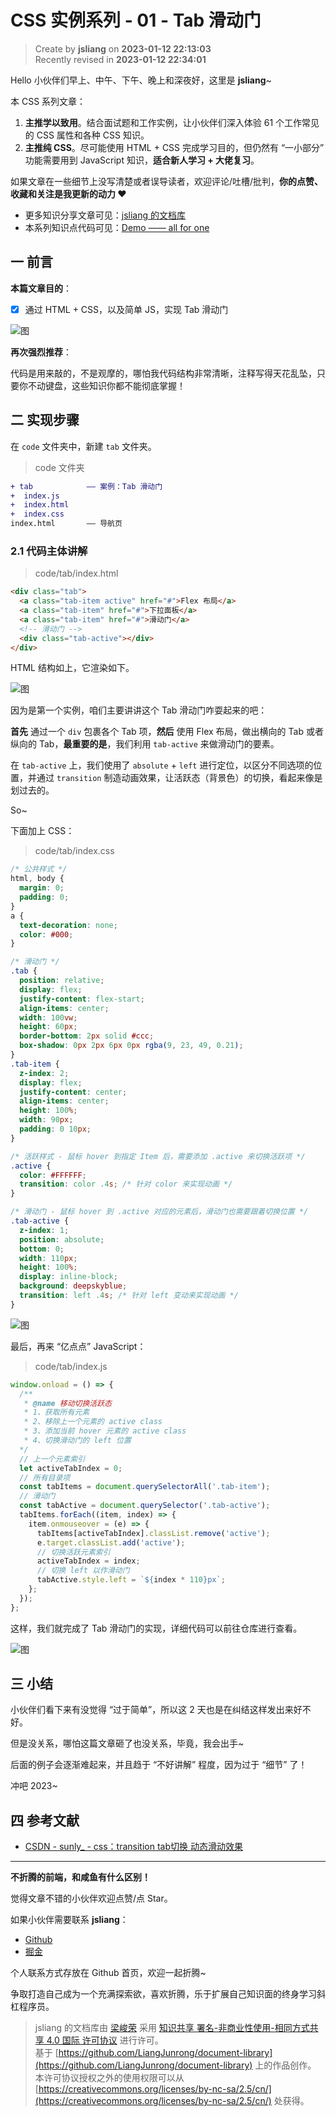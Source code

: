 CSS 实例系列 - 01 - Tab 滑动门
===

> Create by **jsliang** on **2023-01-12 22:13:03**  
> Recently revised in **2023-01-12 22:34:01**

Hello 小伙伴们早上、中午、下午、晚上和深夜好，这里是 **jsliang**~

本 CSS 系列文章：

1. **主推学以致用**。结合面试题和工作实例，让小伙伴们深入体验 61 个工作常见的 CSS 属性和各种 CSS 知识。
2. **主推纯 CSS**。尽可能使用 HTML + CSS 完成学习目的，但仍然有 “一小部分” 功能需要用到 JavaScript 知识，**适合新人学习 + 大佬复习**。

如果文章在一些细节上没写清楚或者误导读者，欢迎评论/吐槽/批判，**你的点赞、收藏和关注是我更新的动力 ❤**

* 更多知识分享文章可见：[jsliang 的文档库](https://github.com/LiangJunrong/document-library)
* 本系列知识点代码可见：[Demo —— all for one](https://github.com/LiangJunrong/all-for-one/tree/master/038-CSS%20系列)

## 一 前言

**本篇文章目的**：

* [x] 通过 HTML + CSS，以及简单 JS，实现 Tab 滑动门

![图](./img/01-01.gif)

**再次强烈推荐**：

代码是用来敲的，不是观摩的，哪怕我代码结构非常清晰，注释写得天花乱坠，只要你不动键盘，这些知识你都不能彻底掌握！

## 二 实现步骤

在 `code` 文件夹中，新建 `tab` 文件夹。

> code 文件夹

```diff
+ tab            —— 案例：Tab 滑动门
+  index.js
+  index.html
+  index.css
index.html       —— 导航页
```

### 2.1 代码主体讲解

> code/tab/index.html

```html
<div class="tab">
  <a class="tab-item active" href="#">Flex 布局</a>
  <a class="tab-item" href="#">下拉面板</a>
  <a class="tab-item" href="#">滑动门</a>
  <!-- 滑动门 -->
  <div class="tab-active"></div>
</div>
```

HTML 结构如上，它渲染如下。

![图](./img/01-02.png)

因为是第一个实例，咱们主要讲讲这个 Tab 滑动门咋耍起来的吧：

**首先** 通过一个 `div` 包裹各个 Tab 项，**然后** 使用 Flex 布局，做出横向的 Tab 或者纵向的 Tab，**最重要的是**，我们利用 `tab-active` 来做滑动门的要素。

在 `tab-active` 上，我们使用了 `absolute` + `left` 进行定位，以区分不同选项的位置，并通过 `transition` 制造动画效果，让活跃态（背景色）的切换，看起来像是划过去的。

So~

下面加上 CSS：

> code/tab/index.css

```css
/* 公共样式 */
html, body {
  margin: 0;
  padding: 0;
}
a {
  text-decoration: none;
  color: #000;
}

/* 滑动门 */
.tab {
  position: relative;
  display: flex;
  justify-content: flex-start;
  align-items: center;
  width: 100vw;
  height: 60px;
  border-bottom: 2px solid #ccc;
  box-shadow: 0px 2px 6px 0px rgba(9, 23, 49, 0.21);
}
.tab-item {
  z-index: 2;
  display: flex;
  justify-content: center;
  align-items: center;
  height: 100%;
  width: 90px;
  padding: 0 10px;
}

/* 活跃样式 - 鼠标 hover 到指定 Item 后，需要添加 .active 来切换活跃项 */
.active {
  color: #FFFFFF;
  transition: color .4s; /* 针对 color 来实现动画 */
}

/* 滑动门 - 鼠标 hover 到 .active 对应的元素后，滑动门也需要跟着切换位置 */
.tab-active {
  z-index: 1;
  position: absolute;
  bottom: 0;
  width: 110px;
  height: 100%;
  display: inline-block;
  background: deepskyblue;
  transition: left .4s; /* 针对 left 变动来实现动画 */
}
```

![图](./img/01-03.png)

最后，再来 “亿点点” JavaScript：

> code/tab/index.js

```js
window.onload = () => {
  /**
   * @name 移动切换活跃态
   * 1、获取所有元素
   * 2、移除上一个元素的 active class
   * 3、添加当前 hover 元素的 active class
   * 4、切换滑动门的 left 位置
  */
  // 上一个元素索引
  let activeTabIndex = 0;
  // 所有目录项
  const tabItems = document.querySelectorAll('.tab-item');
  // 滑动门
  const tabActive = document.querySelector('.tab-active');
  tabItems.forEach((item, index) => {
    item.onmouseover = (e) => {
      tabItems[activeTabIndex].classList.remove('active');
      e.target.classList.add('active');
      // 切换活跃元素索引
      activeTabIndex = index;
      // 切换 left 以作滑动门
      tabActive.style.left = `${index * 110}px`;
    };
  });
};
```

这样，我们就完成了 Tab 滑动门的实现，详细代码可以前往仓库进行查看。

![图](./img/01-01.gif)

## 三 小结

小伙伴们看下来有没觉得 “过于简单”，所以这 2 天也是在纠结这样发出来好不好。

但是没关系，哪怕这篇文章砸了也没关系，毕竟，我会出手~

后面的例子会逐渐难起来，并且趋于 “不好讲解” 程度，因为过于 “细节” 了！

冲吧 2023~


## 四 参考文献

* [CSDN - sunly_ - css：transition tab切换 动态滑动效果](https://blog.csdn.net/qq_40745143/article/details/123348361)

---

**不折腾的前端，和咸鱼有什么区别！**

觉得文章不错的小伙伴欢迎点赞/点 Star。

如果小伙伴需要联系 **jsliang**：

* [Github](https://github.com/LiangJunrong/document-library)
* [掘金](https://juejin.im/user/3403743728515246)

个人联系方式存放在 Github 首页，欢迎一起折腾~

争取打造自己成为一个充满探索欲，喜欢折腾，乐于扩展自己知识面的终身学习斜杠程序员。

> jsliang 的文档库由 [梁峻荣](https://github.com/LiangJunrong) 采用 [知识共享 署名-非商业性使用-相同方式共享 4.0 国际 许可协议](http://creativecommons.org/licenses/by-nc-sa/4.0/) 进行许可。<br/>基于 [https://github.com/LiangJunrong/document-library](https://github.com/LiangJunrong/document-library) 上的作品创作。<br/>本许可协议授权之外的使用权限可以从 [https://creativecommons.org/licenses/by-nc-sa/2.5/cn/](https://creativecommons.org/licenses/by-nc-sa/2.5/cn/) 处获得。
